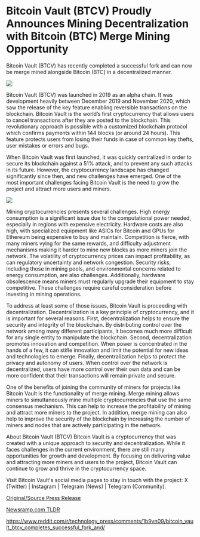 # Bitcoin Vault (BTCV) Proudly Announces Mining Decentralization with Bitcoin (BTC) Merge Mining Opportunity

Bitcoin Vault (BTCV) has recently completed a successful fork and can now be merge mined alongside Bitcoin (BTC) in a decentralized manner.

![](https://api.blockchainwire.io/uploads/RGBMARKETINGSOLUTIONSSRL/editor_image/63a8ccce-7e5d-4ba2-b7d1-181178f8b4c8.jpeg)

Bitcoin Vault (BTCV) was launched in 2019 as an alpha chain. It was development heavily between December 2019 and November 2020, which saw the release of the key feature enabling reversible transactions on the blockchain. Bitcoin Vault is the world’s first cryptocurrency that allows users to cancel transactions after they are posted to the blockchain. This revolutionary approach is possible with a customized blockchain protocol which confirms payments within 144 blocks (or around 24 hours). This feature protects users from losing their funds in case of common key thefts, user mistakes or errors and bugs.

When Bitcoin Vault was first launched, it was quickly centralized in order to secure its blockchain against a 51% attack, and to prevent any such attacks in its future. However, the cryptocurrency landscape has changed significantly since then, and new challenges have emerged. One of the most important challenges facing Bitcoin Vault is the need to grow the project and attract more users and miners.

![](https://api.blockchainwire.io/uploads/RGBMARKETINGSOLUTIONSSRL/editor_image/b0482557-3487-46a1-83cf-c62567446690.jpeg)

Mining cryptocurrencies presents several challenges. High energy consumption is a significant issue due to the computational power needed, especially in regions with expensive electricity. Hardware costs are also high, with specialized equipment like ASICs for Bitcoin and GPUs for Ethereum being expensive to buy and maintain. Competition is fierce, with many miners vying for the same rewards, and difficulty adjustment mechanisms making it harder to mine new blocks as more miners join the network. The volatility of cryptocurrency prices can impact profitability, as can regulatory uncertainty and network congestion. Security risks, including those in mining pools, and environmental concerns related to energy consumption, are also challenges. Additionally, hardware obsolescence means miners must regularly upgrade their equipment to stay competitive. These challenges require careful consideration before investing in mining operations.

To address at least some of those issues, Bitcoin Vault is proceeding with decentralization. Decentralization is a key principle of cryptocurrency, and it is important for several reasons. First, decentralization helps to ensure the security and integrity of the blockchain. By distributing control over the network among many different participants, it becomes much more difficult for any single entity to manipulate the blockchain. Second, decentralization promotes innovation and competition. When power is concentrated in the hands of a few, it can stifle innovation and limit the potential for new ideas and technologies to emerge. Finally, decentralization helps to protect the privacy and autonomy of users. When control over the network is decentralized, users have more control over their own data and can be more confident that their transactions will remain private and secure.

One of the benefits of joining the community of miners for projects like Bitcoin Vault is the functionality of merge mining. Merge mining allows miners to simultaneously mine multiple cryptocurrencies that use the same consensus mechanism. This can help to increase the profitability of mining and attract more miners to the project. In addition, merge mining can also help to improve the security of the blockchain by increasing the number of miners and nodes that are actively participating in the network.

About Bitcoin Vault (BTCV) Bitcoin Vault is a cryptocurrency that was created with a unique approach to security and decentralization. While it faces challenges in the current environment, there are still many opportunities for growth and development. By focusing on delivering value and attracting more miners and users to the project, Bitcoin Vault can continue to grow and thrive in the cryptocurrency space.

Visit Bitcoin Vault's social media pages to stay in touch with the project: X (Twitter) | Instagram | Telegram (News) | Telegram (Community). 

[Original/Source Press Release](https://blockchainwire.io/press-release/bitcoin-vault-btcv-proudly-announces-mining-decentralization-with-bitcoin-btc-merge-mining-opportunity)
                    

[Newsramp.com TLDR](None) 

https://www.reddit.com/r/technology_press/comments/1b9vn09/bitcoin_vault_btcv_completes_successful_fork_and/